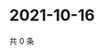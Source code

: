 # 2021-10-16

共 0 条

<!-- BEGIN WEIBO -->
<!-- 最后更新时间 Sat Oct 16 2021 15:10:49 GMT+0800 (China Standard Time) -->

<!-- END WEIBO -->
